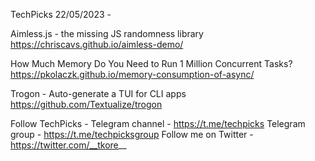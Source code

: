 TechPicks 22/05/2023 -

Aimless.js - the missing JS randomness library
https://chriscavs.github.io/aimless-demo/

How Much Memory Do You Need to Run 1 Million Concurrent Tasks?
https://pkolaczk.github.io/memory-consumption-of-async/

Trogon - Auto-generate a TUI for CLI apps
https://github.com/Textualize/trogon

Follow TechPicks -
Telegram channel - https://t.me/techpicks
Telegram group - https://t.me/techpicksgroup
Follow me on Twitter - https://twitter.com/__tkore__